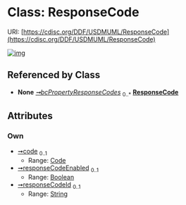 
# Class: ResponseCode




URI: [https://cdisc.org/DDF/USDMUML/ResponseCode](https://cdisc.org/DDF/USDMUML/ResponseCode)


[![img](https://yuml.me/diagram/nofunky;dir:TB/class/[Code]<code%200..1-++[ResponseCode&#124;responseCodeEnabled:boolean%20%3F;responseCodeId:string%20%3F],[BiomedicalConceptProperty]++-%20bcPropertyResponseCodes%200..*>[ResponseCode],[Code],[BiomedicalConceptProperty])](https://yuml.me/diagram/nofunky;dir:TB/class/[Code]<code%200..1-++[ResponseCode&#124;responseCodeEnabled:boolean%20%3F;responseCodeId:string%20%3F],[BiomedicalConceptProperty]++-%20bcPropertyResponseCodes%200..*>[ResponseCode],[Code],[BiomedicalConceptProperty])

## Referenced by Class

 *  **None** *[➞bcPropertyResponseCodes](biomedicalConceptProperty__bcPropertyResponseCodes.md)*  <sub>0..\*</sub>  **[ResponseCode](ResponseCode.md)**

## Attributes


### Own

 * [➞code](responseCode__code.md)  <sub>0..1</sub>
     * Range: [Code](Code.md)
 * [➞responseCodeEnabled](responseCode__responseCodeEnabled.md)  <sub>0..1</sub>
     * Range: [Boolean](types/Boolean.md)
 * [➞responseCodeId](responseCode__responseCodeId.md)  <sub>0..1</sub>
     * Range: [String](types/String.md)
